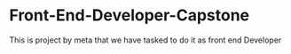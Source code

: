 # Front-End-Developer-Capstone
This is project by meta that we have tasked to do it as front end Developer
